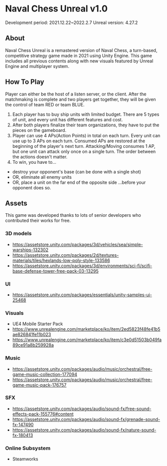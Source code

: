 # Naval Chess Unreal v1.0
Development period: 2021.12.22~2022.2.7
Unreal version: 4.27.2

## About
Naval Chess Unreal is a remastered version of Naval Chess, a turn-based, competitive strategy game made in 2021 using Unity Engine.
This game includes all previous contents along with new visuals featured by Unreal Engine and multiplayer system.

## How To Play
Player can either be the host of a listen server, or the client.
After the matchmaking is complete and two players get together, they will be given the control of team RED or team BLUE.
1. Each player has to buy ship units with limited budget. There are 5 types of unit, and every unit has different features and cost.
2. After both players finalize their team organizations, they have to put the pieces on the gameboard.
3. Player can use 4 APs(Action Points) in total on each turn. Every unit can use up to 3 APs on each turn. Consumed APs are restored at the beginning of the player's next turn. Attacking/Moving consumes 1 AP, but one unit can attack only once on a single turn. The order between the actions doesn't matter.
4. To win, you have to...
- destroy your opponent's base (can be done with a single shot)
- OR, eliminate all enemy units
- OR, place a unit on the far end of the opposite side
...before your opponent does so.

## Assets
This game was developed thanks to lots of senior developers who contributed their works for free.
### 3D models
- https://assetstore.unity.com/packages/3d/vehicles/sea/simple-warships-132302
- https://assetstore.unity.com/packages/2d/textures-materials/tiles/hexlands-low-poly-style-133586
- https://assetstore.unity.com/packages/3d/environments/sci-fi/scifi-base-defense-tower-free-pack-03-13295
### UI
- https://assetstore.unity.com/packages/essentials/unity-samples-ui-25468
### Visuals
- UE4 Mobile Starter Pack
- https://www.unrealengine.com/marketplace/ko/item/2ed5823f48fe41b5ae826841fe11b023
- https://www.unrealengine.com/marketplace/ko/item/c3e0d51503b049fa89ce91a8b259928a
### Music
- https://assetstore.unity.com/packages/audio/music/orchestral/free-game-music-collection-177094
- https://assetstore.unity.com/packages/audio/music/orchestral/free-game-music-pack-176757
### SFX
- https://assetstore.unity.com/packages/audio/sound-fx/free-sound-effects-pack-155776#content
- https://assetstore.unity.com/packages/audio/sound-fx/grenade-sound-fx-147490
- https://assetstore.unity.com/packages/audio/sound-fx/nature-sound-fx-180413
### Online Subsystem
- Steamworks